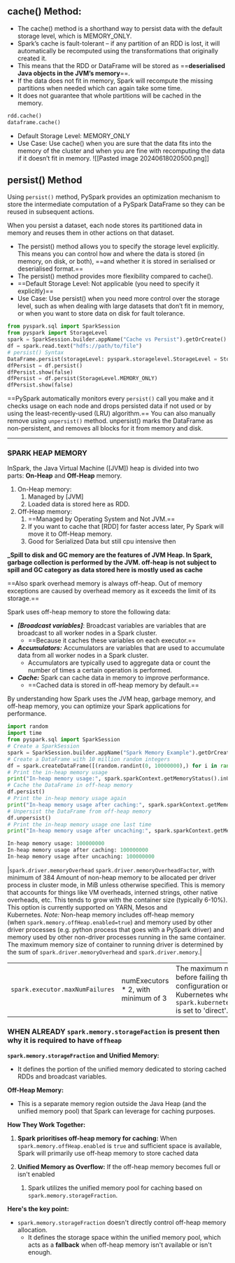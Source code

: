 
## cache() Method: 
- The cache() method is a shorthand way to persist data with the default storage level, which is MEMORY_ONLY. 
- Spark’s cache is fault-tolerant – if any partition of an RDD is lost, it will automatically be recomputed using the transformations that originally created it.
- This means that the RDD or DataFrame will be stored as ==**deserialised Java objects in the JVM’s memory**==. 
- If the data does not fit in memory, Spark will recompute the missing partitions when needed which can again take some time.
- It does not guarantee that whole partitions will be cached in the memory.
```python
rdd.cache()
dataframe.cache()
```
- Default Storage Level: MEMORY_ONLY
- Use Case: Use cache() when you are sure that the data fits into the memory of the cluster and when you are fine with recomputing the data if it doesn’t fit in memory.
![[Pasted image 20240618020500.png]]
## persist() Method
Using `persist()` method, PySpark provides an optimization mechanism to store the intermediate computation of a PySpark DataFrame so they can be reused in subsequent actions.

When you persist a dataset, each node stores its partitioned data in memory and reuses them in other actions on that dataset.
- The persist() method allows you to specify the storage level explicitly. This means you can control how and where the data is stored (in memory, on disk, or both), ==and whether it is stored in serialised or deserialised format.==
- The persist() method provides more flexibility compared to cache().
- ==Default Storage Level: Not applicable (you need to specify it explicitly)==
- Use Case: Use persist() when you need more control over the storage level, such as when dealing with large datasets that don’t fit in memory, or when you want to store data on disk for fault tolerance.
```python
from pyspark.sql import SparkSession
from pyspark import StorageLevel
spark = SparkSession.builder.appName("Cache vs Persist").getOrCreate()
df = spark.read.text("hdfs://path/to/file")
# persist() Syntax
DataFrame.persist(storageLevel: pyspark.storagelevel.StorageLevel = StorageLevel(True, True, False, True, 1)) 
dfPersist = df.persist()
dfPersist.show(false)
dfPersist = df.persist(StorageLevel.MEMORY_ONLY)
dfPersist.show(false)
```

==PySpark automatically monitors every `persist()` call you make and it checks usage on each node and drops persisted data if not used or by using the least-recently-used (LRU) algorithm.== 
	You can also manually remove using `unpersist()` method. unpersist() marks the DataFrame as non-persistent, and removes all blocks for it from memory and disk.

---
### SPARK HEAP MEMORY

InSpark, the Java Virtual Machine ([JVM]) heap is divided into two parts: **On-Heap** and **Off-Heap** memory.

1. On-Heap memory:
	1. Managed by [JVM]
	2. Loaded data is stored here as RDD.
2. Off-Heap memory:
	1. ==Managed by Operating System and Not JVM.==
	2. If you want to cache that [RDD] for faster access later, Py Spark will move it to Off-Heap memory.
	3. Good for Serialized Data but still cpu intensive then

 **_Spill to disk and GC memory are the features of JVM Heap.
In Spark, garbage collection is performed by the JVM. 
off-heap is not subject to spill and GC category as data stored here is mostly used as cache**

==Also spark overhead memory is always off-heap. Out of memory exceptions are caused by overhead memory as it exceeds the limit of its storage.==

Spark uses off-heap memory to store the following data:
- **_[Broadcast variables]_**: Broadcast variables are variables that are broadcast to all worker nodes in a Spark cluster. 
	- ==Because it caches these variables on each executor.==
- **_Accumulators:_** Accumulators are variables that are used to accumulate data from all worker nodes in a Spark cluster. 
	- Accumulators are typically used to aggregate data or count the number of times a certain operation is performed.
- **_Cache:_** Spark can cache data in memory to improve performance. 
	- ==Cached data is stored in off-heap memory by default.==

By understanding how Spark uses the JVM heap, garbage memory, and off-heap memory, you can optimize your Spark applications for performance.

```python
import random  
import time  
from pyspark.sql import SparkSession  
# Create a SparkSession  
spark = SparkSession.builder.appName("Spark Memory Example").getOrCreate()  
# Create a DataFrame with 10 million random integers  
df = spark.createDataFrame([(random.randint(0, 10000000),) for i in range(10000000)], ["value"])  
# Print the in-heap memory usage  
print("In-heap memory usage:", spark.sparkContext.getMemoryStatus().inUse())  
# Cache the DataFrame in off-heap memory  
df.persist()  
# Print the in-heap memory usage again  
print("In-heap memory usage after caching:", spark.sparkContext.getMemoryStatus().inUse())  
# Unpersist the DataFrame from off-heap memory  
df.unpersist()  
# Print the in-heap memory usage one last time  
print("In-heap memory usage after uncaching:", spark.sparkContext.getMemoryStatus().inUse())
```

```python
In-heap memory usage: 100000000  
In-heap memory usage after caching: 100000000  
In-heap memory usage after uncaching: 100000000
```

|`spark.driver.memoryOverhead`
`spark.driver.memoryOverheadFactor`, with minimum of 384
Amount of non-heap memory to be allocated per driver process in cluster mode, in MiB unless otherwise specified. This is memory that accounts for things like VM overheads, interned strings, other native overheads, etc. This tends to grow with the container size (typically 6-10%). This option is currently supported on YARN, Mesos and Kubernetes. _Note:_ Non-heap memory includes off-heap memory (when `spark.memory.offHeap.enabled=true`) and memory used by other driver processes (e.g. python process that goes with a PySpark driver) and memory used by other non-driver processes running in the same container. The maximum memory size of container to running driver is determined by the sum of `spark.driver.memoryOverhead` and `spark.driver.memory`.|

|   |   |   |
|---|---|---|
|`spark.executor.maxNumFailures`|numExecutors * 2, with minimum of 3|The maximum number of executor failures before failing the application. This configuration only takes effect on YARN, or Kubernetes when `spark.kubernetes.allocation.pods.allocator` is set to 'direct'.|
### WHEN ALREADY `spark.memory.storageFaction` is present then why it is required to have `offheap`
**`spark.memory.storageFraction` and Unified Memory:**
- It defines the portion of the unified memory dedicated to storing cached RDDs and broadcast variables.

**Off-Heap Memory:**
- This is a separate memory region outside the Java Heap (and the unified memory pool) that Spark can leverage for caching purposes.

**How They Work Together:**
1. **Spark prioritises off-heap memory for caching:** When `spark.memory.offHeap.enabled` is `true` and sufficient space is available, Spark will primarily use off-heap memory to store cached data
    
2. **Unified Memory as Overflow:** If the off-heap memory becomes full or isn't enabled
	1. Spark utilizes the unified memory pool for caching based on `spark.memory.storageFraction`. 

**Here's the key point:**
- `spark.memory.storageFraction` doesn't directly control off-heap memory allocation. 
	- It defines the storage space within the unified memory pool, which acts as a **fallback** when off-heap memory isn't available or isn't enough.

